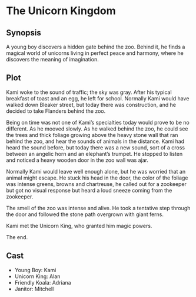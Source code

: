 # The Unicorn Kingdom

## Synopsis

A young boy discovers a hidden gate behind the zoo.
Behind it, he finds a magical world of unicorns living in perfect peace and harmony, where he discovers the meaning of imagination.

## Plot

Kami woke to the sound of traffic; the sky was gray.
After his typical breakfast of toast and an egg, he left for school.
Normally Kami would have walked down Bleaker street, but today there was construction, and he decided to take Flanders behind the zoo.

Being on time was not one of Kami’s specialties today would prove to be no different.
As he mooved slowly.
As he walked behind the zoo, he could see the trees and thick foliage growing above the heavy stone wall that ran behind the zoo, and hear the sounds of animals in the distance.
Kami had heard the sound before, but today there was a new sound, sort of a cross between an angelic horn and an elephant’s trumpet.
He stopped to listen and noticed a heavy wooden door in the zoo wall was ajar.

Normally Kami would leave well enough alone, but he was worried that an animal might escape.
He stuck his head in the door, the color of the foliage was intense greens, browns and chartreuse, he called out for a zookeeper but got no visual response but heard a loud sneeze coming from the zookeeper.

The smell of the zoo was intense and alive.
He took a tentative step through the door and followed the stone path overgrown with giant ferns.

Kami met the Unicorn King, who granted him magic powers.

The end.

## Cast

* Young Boy: Kami
* Unicorn King: Alan
* Friendly Koala: Adriana
* Janitor: Mitchell
